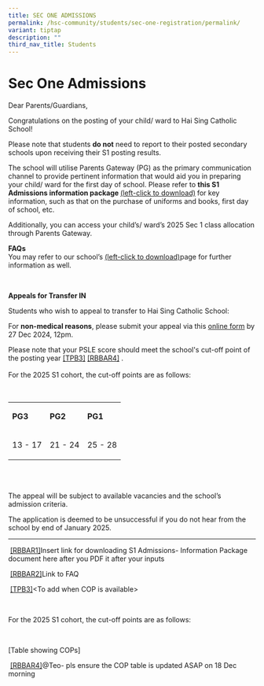 ```yaml
---
title: SEC ONE ADMISSIONS
permalink: /hsc-community/students/sec-one-registration/permalink/
variant: tiptap
description: ""
third_nav_title: Students
---
```

<h1><strong>Sec One Admissions</strong></h1>
<p>Dear Parents/Guardians,</p>
<p>Congratulations on the posting of your child/ ward to Hai Sing Catholic
School!</p>
<p>Please note that students <strong>do not</strong> need to report to their
posted secondary schools upon receiving their S1 posting results.</p>
<p>The school will utilise Parents Gateway (PG) as the primary communication
channel to provide pertinent information that would aid you in preparing
your child/ ward for the first day of school. Please refer to <strong>this S1 Admissions information package </strong>
<a href="https://drive.google.com/file/d/19d474LSuPqvInhwaoii1AkObhZSLZIom/view?usp=sharing" rel="noopener nofollow" target="_blank">(left-click to download)</a><strong> </strong>for key information, such
as that on the purchase of uniforms and books, first day of school, etc.&nbsp;</p>
<p>Additionally, you can access your child’s/ ward’s 2025 Sec 1 class allocation
through Parents Gateway.&nbsp;</p>
<p><strong>FAQs</strong>
<br>You may refer to our school’s <a href="https://drive.google.com/file/d/1Rc29C-5oHc8VaubPJK_SBps8jiBa9vnJ/view?usp=sharing" rel="noopener nofollow" target="_blank">(left-click to download)</a>page
for further information as well.</p>
<p>&nbsp;</p>
<p><strong>Appeals for Transfer IN</strong>
</p>
<p>Students who wish to appeal to transfer to Hai Sing Catholic School:</p>
<p>For <strong>non-medical reasons</strong>, please submit your appeal via
this <a href="https://form.gov.sg/6191e66b57be1c00123b5cb5" rel="noopener noreferrer nofollow" target="_blank">online form</a> by
27 Dec 2024, 12pm.</p>
<p></p>
<p>Please note that your PSLE score should meet the school's cut-off point
of the posting <a rel="noopener noreferrer nofollow" target="_blank">year</a>
<a href="#_msocom_3" class="msocomanchor" rel="noopener noreferrer nofollow" target="_blank">[TPB3]</a>&nbsp;<a href="#_msocom_4" class="msocomanchor" rel="noopener noreferrer nofollow" target="_blank">[RBBAR4]</a>&nbsp;.
<br>
<br>For the 2025 S1 cohort, the cut-off points are as follows:</p>
<p>&nbsp;</p>
<table style="minWidth: 75px">
<colgroup>
<col>
<col>
<col>
</colgroup>
<tbody>
<tr>
<td rowspan="1" colspan="1">
<p><strong><a rel="noopener noreferrer nofollow" target="_blank">PG3</a></strong>
</p>
</td>
<td rowspan="1" colspan="1">
<p><strong>PG2</strong>
</p>
</td>
<td rowspan="1" colspan="1">
<p><strong>PG1</strong>
</p>
</td>
</tr>
<tr>
<td rowspan="1" colspan="1">
<p>13 - 17</p>
</td>
<td rowspan="1" colspan="1">
<p>21 - 24</p>
</td>
<td rowspan="1" colspan="1">
<p>25 - 28</p>
</td>
</tr>
</tbody>
</table>
<p>
<br>
<br>
</p>
<p>The appeal will be subject to available vacancies and the school’s admission
criteria.</p>
<p></p>
<p>The application is deemed to be unsuccessful if you do not hear from the
school by end of January 2025.&nbsp;</p>
<hr>
<p>&nbsp;<a href="#_msoanchor_1" class="msocomoff" rel="noopener noreferrer nofollow" target="_blank">[RBBAR1]</a>Insert link for downloading S1 Admissions-
Information Package document here after you PDF it after your inputs</p>
<p>&nbsp;<a href="#_msoanchor_2" class="msocomoff" rel="noopener noreferrer nofollow" target="_blank">[RBBAR2]</a>Link to FAQ</p>
<p>&nbsp;<a href="#_msoanchor_3" class="msocomoff" rel="noopener noreferrer nofollow" target="_blank">[TPB3]</a>&lt;To add when COP is available&gt;</p>
<p>&nbsp;</p>
<p>For the 2025 S1 cohort, the cut-off points are as follows:</p>
<p>&nbsp;</p>
<p>[Table showing COPs]</p>
<p>&nbsp;<a href="#_msoanchor_4" class="msocomoff" rel="noopener noreferrer nofollow" target="_blank">[RBBAR4]</a>@Teo- pls ensure the COP table is updated
ASAP on 18 Dec morning</p>